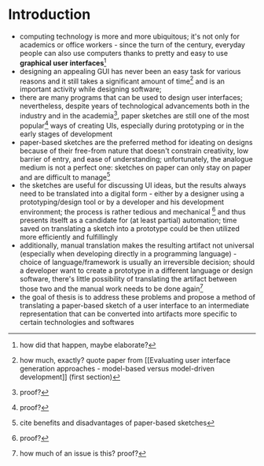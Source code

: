 # Introduction
- computing technology is more and more ubiquitous; it's not only for academics or office workers - since the turn of the century, everyday people can also use computers thanks to pretty and easy to use **graphical user interfaces**[^2]
- designing an appealing GUI has never been an easy task for various reasons and it still takes a significant amount of time[^1] and is an important activity while designing software;
- there are many programs that can be used to design user interfaces; nevertheless, despite years of technological advancements both in the industry and in the academia[^3], paper sketches are still one of the most popular[^4] ways of creating UIs, especially during prototyping or in the early stages of development
- paper-based sketches are the preferred method for ideating on designs because of their free-from nature that doesn't constrain creativity, low barrier of entry, and ease of understanding; unfortunately, the analogue medium is not a perfect one: sketches on paper can only stay on paper and are difficult to manage[^5]
- the sketches are useful for discussing UI ideas, but the results always need to be translated into a digital form - either by a designer using a prototyping/design tool or by a developer and his development environment; the process is rather tedious and mechanical [^6] and thus presents itselft as a candidate for (at least partial) automation; time saved on translating a sketch into a prototype could be then utilized more efficiently and fulfillingly
- additionally, manual translation makes the resulting artifact not universal (especially when developing directly in a programming language) - choice of language/framework is usually an irreversible decision; should a developer want to create a prototype in a different language or design software, there's little possibility of translating the artifact between those two and the manual work needs to be done again[^7]
- the goal of thesis is to address these problems and propose a method of translating a paper-based sketch of a user interface to an intermediate representation that can be converted into artifacts more specific to certain technologies and softwares

[^1]: how much, exactly? quote paper from [[Evaluating user interface generation approaches - model-based versus model-driven development]] (first section)

[^2]: how did that happen, maybe elaborate?

[^3]: proof?

[^4]: proof?

[^5]: cite benefits and disadvantages of paper-based sketches

[^6]: proof?

[^7]: how much of an issue is this? proof?